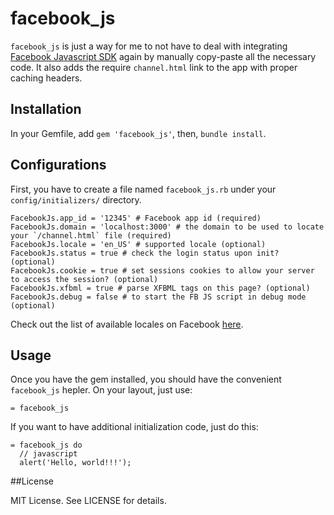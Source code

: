 # facebook_js

`facebook_js` is just a way for me to not have to deal with integrating [Facebook Javascript SDK][1] again by manually copy-paste all the necessary code.  It also adds the require `channel.html` link to the app with proper caching headers.

## Installation

In your Gemfile, add `gem 'facebook_js'`, then, `bundle install`.

## Configurations

First, you have to create a file named `facebook_js.rb` under your `config/initializers/` directory.

    FacebookJs.app_id = '12345' # Facebook app id (required)
    FacebookJs.domain = 'localhost:3000' # the domain to be used to locate your `/channel.html` file (required)
    FacebookJs.locale = 'en_US' # supported locale (optional)
    FacebookJs.status = true # check the login status upon init? (optional)
    FacebookJs.cookie = true # set sessions cookies to allow your server to access the session? (optional)
    FacebookJs.xfbml = true # parse XFBML tags on this page? (optional)
    FacebookJs.debug = false # to start the FB JS script in debug mode (optional)

Check out the list of available locales on Facebook [here][2].

## Usage

Once you have the gem installed, you should have the convenient `facebook_js` hepler.  On your layout, just use:

    = facebook_js

If you want to have additional initialization code, just do this:

    = facebook_js do
      // javascript
      alert('Hello, world!!!');

##License

MIT License. See LICENSE for details.

[1]: https://developers.facebook.com/docs/reference/javascript/
[2]: https://www.facebook.com/translations/FacebookLocales.xml